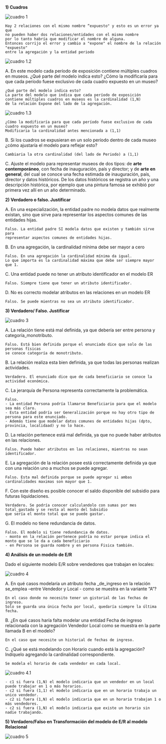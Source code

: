 **1) Cuadros**

![cuadro 1](https://github.com/annecchiniv/informatica-unlp/blob/master/3ER%20A%C3%91O/BD1/CUADROS/cuadro%201.jpg)

    Hay 2 relaciones con el mismo nombre “expuesto" y esto es un error ya que 
    no pueden haber dos relaciones/entidades con el mismo nombre 
    por lo tanto habría que modificar el nombre de alguna.
    Entonces corrijo el error y cambio a "expone" el nombre de la relación "expuesto" 
    entre la agregación y la entidad periodo
    
![cuadro 1.2](https://github.com/annecchiniv/informatica-unlp/blob/master/3ER%20A%C3%91O/BD1/CUADROS/cuadro%201.2.jpg)

A. En este modelo cada período de exposición contiene múltiples cuadros en museos. ¿Qué
parte del modelo indica esto? ¿Cómo la modificaría para que cada período fuese exclusivo de
cada cuadro expuesto en un museo?

    ¿Qué parte del modelo indica esto?
    La parte del modelo que indica que cada período de exposición 
    contiene múltiples cuadros en museos es la cardinalidad (1,N) 
    de la relación Expone del lado de la agregación.  
    
![cuadro 1.3](https://github.com/annecchiniv/informatica-unlp/blob/master/3ER%20A%C3%91O/BD1/CUADROS/cuadro%201.3.jpg)
    
    ¿Cómo la modificaría para que cada período fuese exclusivo de cada cuadro expuesto en un museo?
    Modificaria la cardinalidad antes mencionada a (1,1) 
    

B. Si los cuadros se expusieran en un solo período dentro de cada museo ¿cómo ajustaría el modelo para reflejar esto?

    Cambiaria la otra cardinalidad (del lado de Periodo) a (1,1) 

C. Ajuste el modelo para representar museos de dos tipos: de **arte contemporáneo**, con fecha de inauguración, país y director;  y de **arte en general**, del cual se conoce una fecha estimada de inauguración, país, director y datos históricos. De los datos históricos se registra un año y una descripción histórica, por ejemplo que una pintura famosa se exhibió por primera vez allí en un año determinado.

**2) Verdadero o falso. Justificar**

A. En una especialización, la entidad padre no modela datos que realmente existan, sino
que sirve para representar los aspectos comunes de las entidades hijas.

    Falso. La entidad padre SI modela datos que existen y también sirve para
    representar aspectos comunes de entidades hijas.

B. En una agregación, la cardinalidad mínima debe ser mayor a cero

    Falso. En una agregación la cardinalidad mínima da igual. 
    Lo que importa es la cardinalidad máxima que debe ser siempre mayor que 1.

C. Una entidad puede no tener un atributo identificador en el modelo ER

    Falso. Siempre tiene que tener un atributo identificador. 

D. No es correcto modelar atributos en las relaciones en un modelo ER

    Falso. Se puede mientras no sea un atributo identificador. 

**3) Verdadero/ Falso. Justificar**

![cuadro 3](https://github.com/annecchiniv/informatica-unlp/blob/master/3ER%20A%C3%91O/BD1/CUADROS/cuadro%203.jpg)

A. La relación tiene está mal definida, ya que debería ser entre persona y categoría_monotributo.

    Falso. Está bien definida porque el enunciado dice que solo de las personas físicas
    se conoce categoría de monotributo.

B. La relación realiza esta bien definida, ya que todas las personas realizan actividades.

    Verdadero. El enunciado dice que de cada beneficiario se conoce la actividad económica. 

C. La jerarquía de Persona representa correctamente la problemática.

    Falso.
    - La entidad Persona podría llamarse Beneficiario para que el modelo sea más claro.
    - Esta entidad podría ser Generalización porque no hay otro tipo de persona para este enunciado.
    - Además tiene que modelar datos comunes de entidades hijas (dpto, provincia, localidaad) y no lo hace. 

D. La relación pertenece está mal definida, ya que no puede haber atributos en las relaciones.

    Falso. Puede haber atributos en las relaciones, mientras no sean identificador.

E. La agregación de la relación posee está correctamente definida ya que con una relación uno a muchos se puede agregar.

    Falso. Esta mal definida porque se puede agregar si ambas cardinalidades maximas son mayor que 1. 

F. Con este diseño es posible conocer el saldo disponible del subsidio para futuras liquidaciones.

    Verdadero. Se podría conocer calculandolo con sumas por mes total_gastado y se resta al monto del Subsidio
    que sería el monto total que se puede gastar. 

G. El modelo no tiene redundancia de datos.

    Falso. El modelo si tiene redundancia de datos. 
    - monto en la relación pertenece podría no estar porque indica el monto que se le da a cada beneficiario
    - en Persona se guarda nombre y en persona Fisica también. 

**4) Análisis de un modelo de E/R**

Dado el siguiente modelo E/R sobre vendedores que trabajan en locales:

![cuadro 4](https://github.com/annecchiniv/informatica-unlp/blob/master/3ER%20A%C3%91O/BD1/CUADROS/cuadro%204.jpg)

A. En qué casos modelaría un atributo fecha _de_ingreso en la relación se_emplea –entre
Vendedor y Local - como se muestra en la variante “A”?

    En el caso donde no necesito tener un gistorial de las fechas de ingreso. 
    Solo se guarda una única fecha por local, quedaría siempre la última fecha. 

B. ¿En qué casos haría falta modelar una entidad Fecha de ingreso relacionada con la
agregación Vendedor Local como se muestra en la parte llamada B en el modelo?

    En el caso que necesite un historial de fechas de ingreso.

C. ¿Qué se está modelando con Horario cuando está la agregación? Indíquelo agregando la cardinalidad correspondiente.

    Se modela el horario de cada vendedor en cada local. 

![cuadro 4.1](https://github.com/annecchiniv/informatica-unlp/blob/master/3ER%20A%C3%91O/BD1/CUADROS/cuadro%204.2.jpg)
    
    - c1 si fuera (1,N) el modelo indicaria que un vendedor en un local puede trabajar en 1 o más horarios.
    - c2 si fuera (1,1) el modelo indicaria que en un horario trabaja un unico vendedor. 
    - c2 si fuera (1,N) el modelo indicaria que en un horario trabajan 1 o más vendedores.
    - c2 si fuera (1,N) el modelo indicaria que existe un horario sin nadie trabajando. 

**5) Verdadero/Falso en Transformación del modelo de E/R al modelo Relacional**

![cuadro 5](https://github.com/annecchiniv/informatica-unlp/blob/master/3ER%20A%C3%91O/BD1/CUADROS/cuadro%205.jpg)
